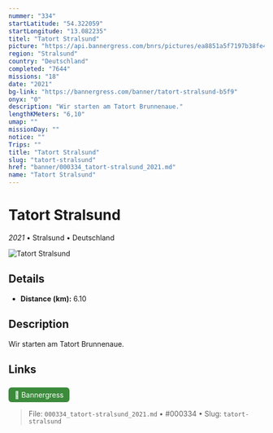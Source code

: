 ```yaml
---
nummer: "334"
startLatitude: "54.322059"
startLongitude: "13.082235"
titel: "Tatort Stralsund"
picture: "https://api.bannergress.com/bnrs/pictures/ea8851a5f7197b38fe443614aeb7a0c9"
region: "Stralsund"
country: "Deutschland"
completed: "7644"
missions: "18"
date: "2021"
bg-link: "https://bannergress.com/banner/tatort-stralsund-b5f9"
onyx: "0"
description: "Wir starten am Tatort Brunnenaue."
lengthKMeters: "6,10"
umap: ""
missionDay: ""
notice: ""
Trips: ""
title: "Tatort Stralsund"
slug: "tatort-stralsund"
href: "banner/000334_tatort-stralsund_2021.md"
name: "Tatort Stralsund"
---
```

# Tatort Stralsund

*2021* • Stralsund • Deutschland

![Tatort Stralsund](https://api.bannergress.com/bnrs/pictures/ea8851a5f7197b38fe443614aeb7a0c9)



## Details
- **Distance (km):** 6.10






## Description
Wir starten am Tatort Brunnenaue.



## Links
<a href="https://bannergress.com/banner/tatort-stralsund-b5f9" style="display:inline-block;margin:6px 8px 0 0;padding:6px 12px;background:#3c8b3c;color:#fff;text-decoration:none;border-radius:6px;">🔗 Bannergress</a>




> File: `000334_tatort-stralsund_2021.md` • #000334 • Slug: `tatort-stralsund`
